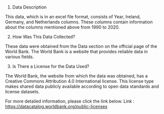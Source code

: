 1. Data Description

This data, which is in an excel file format, consists of Year, Ireland, Germany, and Netherlands columns. These columns contain information about the columns mentioned above from 1990 to 2020.

2. How Was This Data Collected?

These data were obtained from the Data section on the official page of the World Bank. The World Bank is a website that provides reliable data in various fields.

3. Is There a License for the Data Used?

The World Bank, the website from which the data was obtained, has a Creative Commons Attribution 4.0 International license. This license type makes shared data publicly available according to open data standards and license datasets.

For more detailed information, please click the link below. Link : https://datacatalog.worldbank.org/public-licenses
 
